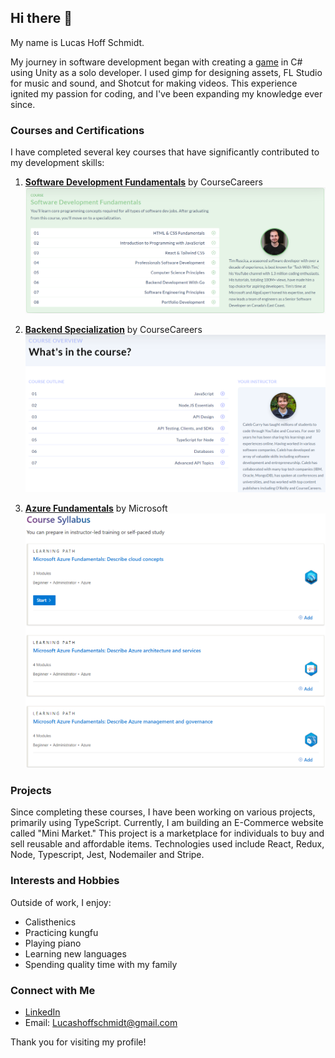 ## Hi there 👋

My name is Lucas Hoff Schmidt.

My journey in software development began with creating a [game](https://www.youtube.com/watch?v=3bHDo86nl7s) in C# using Unity as a solo developer. I used gimp for designing assets, FL Studio for music and sound, and Shotcut for making videos. This experience ignited my passion for coding, and I've been expanding my knowledge ever since.

### Courses and Certifications
I have completed several key courses that have significantly contributed to my development skills:

1. **[Software Development Fundamentals](https://coursecareers.com/explore/software-dev-fundamentals)** by CourseCareers  
   ![Content learned](SoftwareDevelopmentFundamentals-Content.png)
   
2. **[Backend Specialization](https://coursecareers.com/explore/software-dev-backend)** by CourseCareers  
   ![Content learned](BackendDevelopmentSpecialization-Content.png)
   
3. **[Azure Fundamentals](https://learn.microsoft.com/en-us/training/courses/az-900t00)** by Microsoft  
   ![Content learned](AzureFundamentals-Content.png)

### Projects
Since completing these courses, I have been working on various projects, primarily using TypeScript. Currently, I am building an E-Commerce website called "Mini Market." This project is a marketplace for individuals to buy and sell reusable and affordable items.
Technologies used include React, Redux, Node, Typescript, Jest, Nodemailer and Stripe. 

### Interests and Hobbies
Outside of work, I enjoy:
- Calisthenics
- Practicing kungfu
- Playing piano
- Learning new languages
- Spending quality time with my family

### Connect with Me
- [LinkedIn](https://www.linkedin.com/in/lucas-hoff-schmidt-594855156/)
- Email: [Lucashoffschmidt@gmail.com](mailto:Lucashoffschmidt@gmail.com)

Thank you for visiting my profile!

